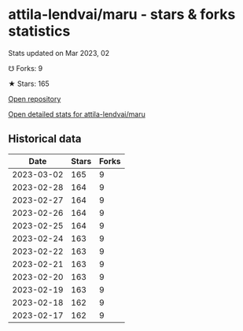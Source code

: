 # attila-lendvai/maru - stars & forks statistics

Stats updated on Mar 2023, 02

☋ Forks: 9

★ Stars: 165

[Open repository](https://github.com/attila-lendvai/maru)

[Open detailed stats for attila-lendvai/maru](https://reviewgithub.com/rep/attila-lendvai/maru)

## Historical data
| Date | Stars | Forks |
|------|-------|-------|
| 2023-03-02 | 165 | 9 | 
| 2023-02-28 | 164 | 9 | 
| 2023-02-27 | 164 | 9 | 
| 2023-02-26 | 164 | 9 | 
| 2023-02-25 | 164 | 9 | 
| 2023-02-24 | 163 | 9 | 
| 2023-02-22 | 163 | 9 | 
| 2023-02-21 | 163 | 9 | 
| 2023-02-20 | 163 | 9 | 
| 2023-02-19 | 163 | 9 | 
| 2023-02-18 | 162 | 9 | 
| 2023-02-17 | 162 | 9 | 

